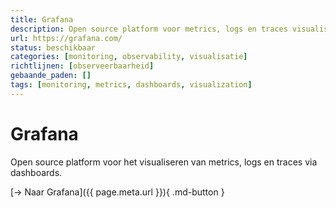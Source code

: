 ```yaml
---
title: Grafana
description: Open source platform voor metrics, logs en traces visualisatie
url: https://grafana.com/
status: beschikbaar
categories: [monitoring, observability, visualisatie]
richtlijnen: [observeerbaarheid]
gebaande_paden: []
tags: [monitoring, metrics, dashboards, visualization]
---
```


# Grafana

Open source platform voor het visualiseren van metrics, logs en traces via dashboards.

[→ Naar Grafana]({{ page.meta.url }}){ .md-button }
